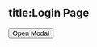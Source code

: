 title:Login Page
---
<button id="modalBtn" onclick="openModal()">Open Modal</button>
<dialog id="dialogModal">
  <article>
    <h2>Confirm Your Membership</h2>
    <p>
      Thank you for signing up for a membership!
      Please review the membership details below:
    </p>
    <ul>
      <li>Membership: Individual</li>
      <li>Price: $10</li>
    </ul>
    <footer>
      <button className="secondary" id="dialogCancel" onclick="cancelModal()">
        Cancel
      </button>
      <button id="dialogConfirm" onclick="confirmModal()">Confirm</button>
    </footer>
  </article>
</dialog>
<script>
    function toggleModal(state){
        dialogModal.open = state;
    }
    function cancelModal(){
        console.log('cancceling')
        toggleModal(false);
    }
    function confirmModal(){
        console.log('confirming')
        toggleModal(false);
    }
    function openModal(){
        console.log('click')
        toggleModal(true);
    };    
</script>